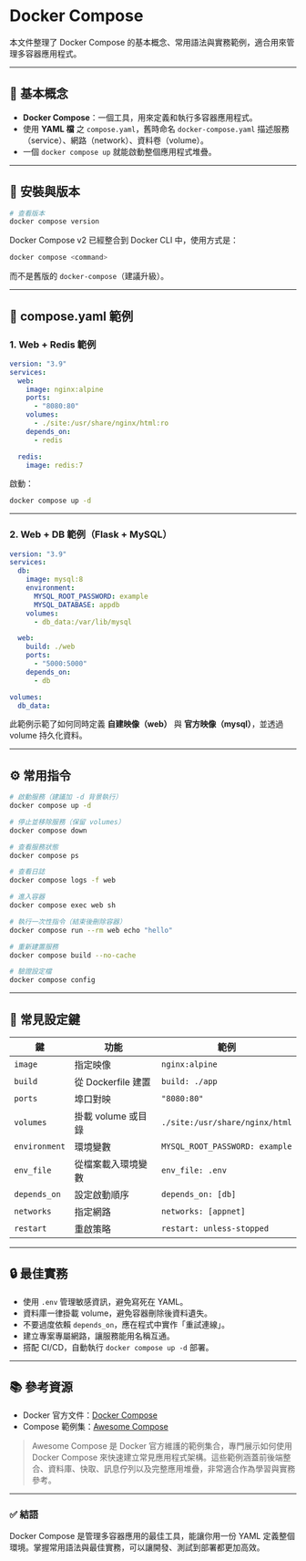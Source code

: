 # Docker Compose

本文件整理了 Docker Compose 的基本概念、常用語法與實務範例，適合用來管理多容器應用程式。

---

## 📖 基本概念

* **Docker Compose**：一個工具，用來定義和執行多容器應用程式。
* 使用 **YAML 檔** 之 `compose.yaml`，舊時命名 `docker-compose.yaml` 描述服務（service）、網路（network）、資料卷（volume）。
* 一個 `docker compose up` 就能啟動整個應用程式堆疊。

---

## 🔧 安裝與版本

```bash
# 查看版本
docker compose version
```

Docker Compose v2 已經整合到 Docker CLI 中，使用方式是：

```bash
docker compose <command>
```

而不是舊版的 `docker-compose`（建議升級）。

---

## 📑 compose.yaml 範例

### 1. Web + Redis 範例

```yaml
version: "3.9"
services:
  web:
    image: nginx:alpine
    ports:
      - "8080:80"
    volumes:
      - ./site:/usr/share/nginx/html:ro
    depends_on:
      - redis

  redis:
    image: redis:7
```

啟動：

```bash
docker compose up -d
```

---

### 2. Web + DB 範例（Flask + MySQL）

```yaml
version: "3.9"
services:
  db:
    image: mysql:8
    environment:
      MYSQL_ROOT_PASSWORD: example
      MYSQL_DATABASE: appdb
    volumes:
      - db_data:/var/lib/mysql

  web:
    build: ./web
    ports:
      - "5000:5000"
    depends_on:
      - db

volumes:
  db_data:
```

此範例示範了如何同時定義 **自建映像（web）** 與 **官方映像（mysql）**，並透過 volume 持久化資料。

---

## ⚙️ 常用指令

```bash
# 啟動服務（建議加 -d 背景執行）
docker compose up -d

# 停止並移除服務（保留 volumes）
docker compose down

# 查看服務狀態
docker compose ps

# 查看日誌
docker compose logs -f web

# 進入容器
docker compose exec web sh

# 執行一次性指令（結束後刪除容器）
docker compose run --rm web echo "hello"

# 重新建置服務
docker compose build --no-cache

# 驗證設定檔
docker compose config
```

---

## 🧩 常見設定鍵

| 鍵             | 功能              | 範例                             |
| ------------- | --------------- | ------------------------------ |
| `image`       | 指定映像            | `nginx:alpine`                 |
| `build`       | 從 Dockerfile 建置 | `build: ./app`                 |
| `ports`       | 埠口對映            | `"8080:80"`                    |
| `volumes`     | 掛載 volume 或目錄   | `./site:/usr/share/nginx/html` |
| `environment` | 環境變數            | `MYSQL_ROOT_PASSWORD: example` |
| `env_file`    | 從檔案載入環境變數       | `env_file: .env`               |
| `depends_on`  | 設定啟動順序          | `depends_on: [db]`             |
| `networks`    | 指定網路            | `networks: [appnet]`           |
| `restart`     | 重啟策略            | `restart: unless-stopped`      |

---

## 🔒 最佳實務

* 使用 `.env` 管理敏感資訊，避免寫死在 YAML。
* 資料庫一律掛載 volume，避免容器刪除後資料遺失。
* 不要過度依賴 `depends_on`，應在程式中實作「重試連線」。
* 建立專案專屬網路，讓服務能用名稱互通。
* 搭配 CI/CD，自動執行 `docker compose up -d` 部署。

---

## 📚 參考資源

* Docker 官方文件：[Docker Compose](https://docs.docker.com/compose/)
* Compose 範例集：[Awesome Compose](https://github.com/docker/awesome-compose)

> Awesome Compose 是 Docker 官方維護的範例集合，專門展示如何使用 Docker Compose 來快速建立常見應用程式架構。這些範例涵蓋前後端整合、資料庫、快取、訊息佇列以及完整應用堆疊，非常適合作為學習與實務參考。

---

### ✅ 結語

Docker Compose 是管理多容器應用的最佳工具，能讓你用一份 YAML 定義整個環境。掌握常用語法與最佳實務，可以讓開發、測試到部署都更加高效。
